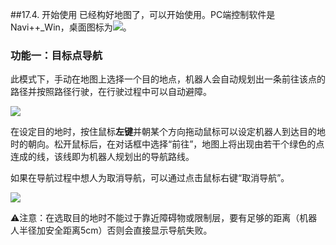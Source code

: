 ##17.4.	开始使用
已经构好地图了，可以开始使用。PC端控制软件是Navi++_Win，桌面图标为![](https://hbimg.huabanimg.com/a1f57be32169f25c60f9fd967229643cb64c2d7e46e8-YMM7OI_fw658)。

### 功能一：目标点导航
此模式下，手动在地图上选择一个目的地点，机器人会自动规划出一条前往该点的路径并按照路径行驶，在行驶过程中可以自动避障。

![](https://hbimg.huabanimg.com/dbf98cb7b5712cb24177c7517b76755d24d5f85aa790-Vik7tQ_fw658)

在设定目的地时，按住鼠标**左键**并朝某个方向拖动鼠标可以设定机器人到达目的地时的朝向。松开鼠标后，在对话框中选择“前往”，地图上将出现由若干个绿色的点连成的线，该线即为机器人规划出的导航路线。

如果在导航过程中想人为取消导航，可以通过点击鼠标右键“取消导航”。

![](https://hbimg.huabanimg.com/c8fd9594fcf18978c14dc83c71a201a0d4e2ef0fab52-aTelyC_fw658)

⚠注意：在选取目的地时不能过于靠近障碍物或限制层，要有足够的距离（机器人半径加安全距离5cm）否则会直接显示导航失败。